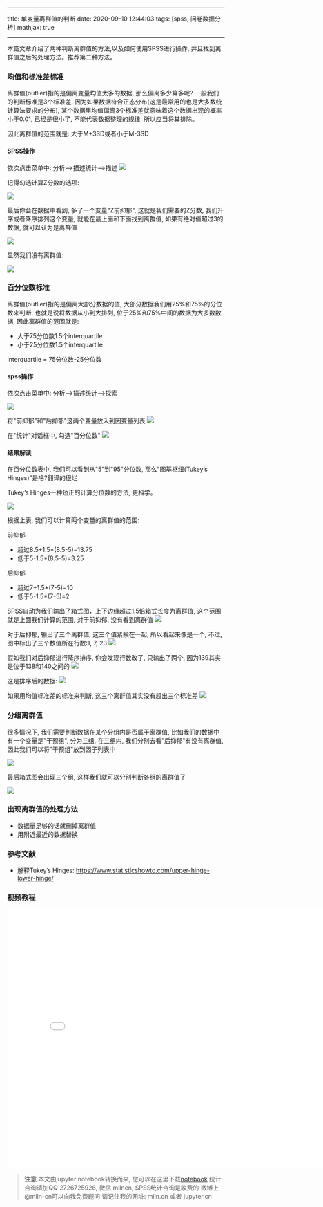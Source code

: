 
---

title: 单变量离群值的判断
date: 2020-09-10 12:44:03
tags: [spss, 问卷数据分析]
mathjax: true

---

本篇文章介绍了两种判断离群值的方法,以及如何使用SPSS进行操作, 并且找到离群值之后的处理方法。推荐第二种方法。

<!--more-->
<!-- toc -->

### 均值和标准差标准

离群值(outlier)指的是偏离变量均值太多的数据, 那么偏离多少算多呢? 一般我们的判断标准是3个标准差, 因为如果数据符合正态分布(这是最常用的也是大多数统计算法要求的分布), 某个数据里均值偏离3个标准差就意味着这个数据出现的概率小于0.01, 已经是很小了, 不能代表数据整理的规律, 所以应当将其排除。

因此离群值的范围就是: 大于M+3SD或者小于M-3SD

#### SPSS操作
依次点击菜单中: 分析-->描述统计-->描述
<img src="imgs/01-01.png">

记得勾选计算Z分数的选项:

<img src="imgs/01-02.png">

最后你会在数据中看到, 多了一个变量"Z前抑郁", 这就是我们需要的Z分数, 我们升序或者降序排列这个变量, 就能在最上面和下面找到离群值, 如果有绝对值超过3的数据, 就可以认为是离群值

<img src="imgs/01-03.png">

显然我们没有离群值:

<img src="imgs/01-04.png">

### 百分位数标准

离群值(outlier)指的是偏离大部分数据的值, 大部分数据我们用25%和75%的分位数来判断, 也就是说将数据从小到大排列, 位于25%和75%中间的数据为大多数数据, 因此离群值的范围就是:

- 大于75分位数1.5个interquartile
- 小于25分位数1.5个interquartile

interquartile = 75分位数-25分位数

#### spss操作

依次点击菜单中: 分析-->描述统计-->探索

<img src="imgs/01-05.png">

将"前抑郁"和"后抑郁"这两个变量放入到因变量列表
<img src="imgs/01-06.png">

在"统计"对话框中, 勾选"百分位数"
<img src="imgs/01-07.png">

#### 结果解读

在百分位数表中, 我们可以看到从"5"到"95"分位数, 那么"图基枢纽(Tukey’s Hinges)"是啥?翻译的很烂

Tukey’s Hinges一种矫正的计算分位数的方法, 更科学。

<img src="imgs/01-08.png">

根据上表, 我们可以计算两个变量的离群值的范围:

前抑郁
- 超过8.5+1.5*(8.5-5)=13.75
- 低于5-1.5*(8.5-5)=3.25

后抑郁
- 超过7+1.5*(7-5)=10
- 低于5-1.5*(7-5)=2

SPSS自动为我们输出了箱式图，上下边缘超过1.5倍箱式长度为离群值, 这个范围就是上面我们计算的范围, 对于前抑郁, 没有看到离群值
<img src="imgs/01-09.png">

对于后抑郁, 输出了三个离群值, 这三个值紧挨在一起, 所以看起来像是一个, 不过, 图中标出了三个数值所在行数:1, 7, 23
<img src="imgs/01-10.png">

假如我们对后抑郁进行降序排序, 你会发现行数改了, 只输出了两个, 因为139其实是位于138和140之间的
<img src="imgs/01-11.png">

这是排序后的数据:
<img src="imgs/01-12.png">

如果用均值标准差的标准来判断, 这三个离群值其实没有超出三个标准差
<img src="imgs/01-13.png">

### 分组离群值

很多情况下, 我们需要判断数据在某个分组内是否属于离群值, 比如我们的数据中有一个变量是"干预组", 分为三组, 在三组内, 我们分别去看"后抑郁"有没有离群值, 因此我们可以将"干预组"放到因子列表中


<img src="imgs/01-14.png">

最后箱式图会出现三个组, 这样我们就可以分别判断各组的离群值了 

<img src="imgs/01-15.png">

### 出现离群值的处理方法

- 数据量足够的话就删掉离群值
- 用附近最近的数据替换

### 参考文献

- 解释Tukey’s Hinges: https://www.statisticshowto.com/upper-hinge-lower-hinge/

### 视频教程

<iframe src="//player.bilibili.com/player.html?aid=669598505&bvid=BV13a4y1j7n5&cid=234252503&page=1" scrolling="no" border="0" frameborder="no" framespacing="0" allowfullscreen="true"  style="width:800px;height:600px"> </iframe>

> **注意**
> 本文由jupyter notebook转换而来, 您可以在这里下载[notebook](01-单变量离群值的判断.ipynb)
> 统计咨询请加QQ 2726725926, 微信 mllncn,  SPSS统计咨询是收费的
> 微博上@mlln-cn可以向我免费题问
> 请记住我的网址: mlln.cn 或者 jupyter.cn
